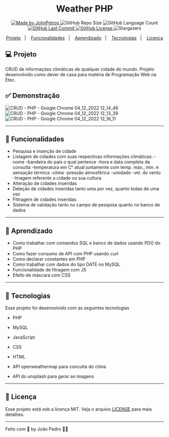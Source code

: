 <h1 align="center">
    Weather PHP
</h1>

<div align="center">
   <a href="https://github.com/JohnPetros">
      <img alt="Made by JohnPetros" src="https://img.shields.io/badge/made%20by-JohnPetros-yellow">
   </a>
   <img alt="GitHub Repo Size" src="https://img.shields.io/github/repo-size/JohnPetros/weather-php">
   <img alt="GitHub Language Count" src="https://img.shields.io/github/languages/count/JohnPetros/weather-php">
   <a href="https://github.com/JohnPetros/weather-php/commits/main">
      <img alt="GitHub Last Commit" src="https://img.shields.io/github/last-commit/JohnPetros/weather-php">
   </a>
  </a>
   </a>
   <a href="https://github.com/JohnPetros/weather-php/blob/main/LICENSE.md">
      <img alt="GitHub License" src="https://img.shields.io/github/license/JohnPetros/weather-php">
   </a>
    <img alt="Stargazers" src="https://img.shields.io/github/stars/JohnPetros/weather-php?style=social">
</div>

<p align="center">
  <a href="#-projeto">Projeto</a>&nbsp;&nbsp;&nbsp;|&nbsp;&nbsp;&nbsp;
  <a href="#-funcionalidades">Funcionalidades</a>&nbsp;&nbsp;&nbsp;|&nbsp;&nbsp;&nbsp;
  <a href="#-aprendizado">Aprendizado</a>&nbsp;&nbsp;&nbsp;|&nbsp;&nbsp;&nbsp;
  <a href="#-tecnologias">Tecnologias</a>&nbsp;&nbsp;&nbsp;|&nbsp;&nbsp;&nbsp;
  <a href="#-licença">Licença</a>
</p>

## 💻 Projeto

CRUD de informações climáticas de qualquer cidade do mundo. Projeto desenvolvido como dever de casa para matéria de Programação Web na Etec.

## ✅ Demonstração

![CRUD - PHP - Google Chrome 04_12_2022 12_14_46](https://user-images.githubusercontent.com/93893533/205498911-3ca8dbd6-3458-4671-85f2-a7747fcfcfa0.png)
![CRUD - PHP - Google Chrome 04_12_2022 12_13_39](https://user-images.githubusercontent.com/93893533/205498913-5a7ecb30-6d64-470e-b272-a32b0ad26ac0.png)
![CRUD - PHP - Google Chrome 04_12_2022 12_16_11](https://user-images.githubusercontent.com/93893533/205498912-5e2467b3-8b83-49ac-bce8-e5491b8d8c91.png)

<hr>

## 🔗 Funcionalidades

- Pesquisa e inserção de cidade
- Listagem de cidades com suas respectivas informações climáticas:
    -nome 
    -bandeira do país o qual pertence 
    -hora e data completa da consulta 
    -temperatura em C° atual juntamente com temp. máx., mín. e sensação térmica
    -clima
    -pressão atmosférica
    -umidade
    -vel. do vento
    -Imagem referente a cidade ou sua cultura
- Alteração de cidades inseridas
- Deleção de cidades inseridas tanto uma por vez, quanto todas de uma vez
- Filtragem de cidades inseridas
- Sistema de validação tanto no campo de pesquisa quanto no banco de dados

<hr>

## 📖 Aprendizado

- Como trabalhar com comandos SQL e banco de dados usando PDO do PHP
- Como fazer consumo de API com PHP usando curl
- Como declarar constantes em PHP
- Como trabalhar com dados do tipo DATE no MySQL
- Funcionalidade de fitragem com JS
- Efeito de máscara com CSS

<hr>

## 🚀 Tecnologias

Esse projeto foi desenvolvido com as seguintes tecnologias

- PHP
- MySQL
- JavaScript
- CSS
- HTML

- API openweathermap para conculta do clima
- API do unsplash para gerar as imagens

<hr>

## :memo: Licença

Esse projeto está sob a licença MIT. Veja o arquivo [LICENSE](LICENSE) para mais detalhes.

---

Feito com 💜 by João Pedro 👋🏻
